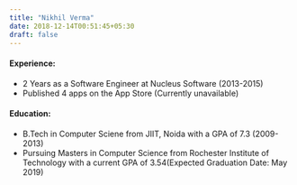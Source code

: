 ```yaml
---
title: "Nikhil Verma"
date: 2018-12-14T00:51:45+05:30
draft: false
---
```


#### Experience:
- 2 Years as a Software Engineer at Nucleus Software (2013-2015)
- Published 4 apps on the App Store (Currently unavailable)

#### Education: 
- B.Tech in Computer Sciene from JIIT, Noida with a GPA of 7.3 (2009-2013)
- Pursuing Masters in Computer Science from Rochester Institute of Technology with a current GPA of 3.54(Expected Graduation Date: May 2019)